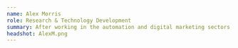 ```yaml
---
name: Alex Morris
role: Research & Technology Development
summary: After working in the automation and digital marketing sectors, Alex found his passion in decentralized and distributed systems. He leads technology at the Institute, and produces content and systems aimed at increasing privacy and autonomy for individuals online.
headshot: AlexM.png
---
```

